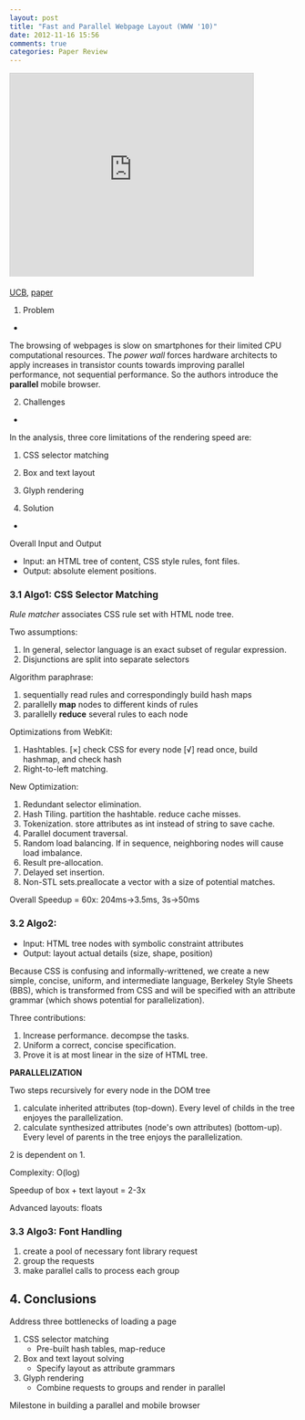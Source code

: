 ```yaml
---
layout: post
title: "Fast and Parallel Webpage Layout (WWW '10)"
date: 2012-11-16 15:56
comments: true
categories: Paper Review
---
```

<iframe src="http://www.slideshare.net/slideshow/embed_code/15270792" width="427" height="356" frameborder="0" marginwidth="0" marginheight="0" scrolling="no" style="border:1px solid #CCC;border-width:1px 1px 0;margin-bottom:5px" allowfullscreen webkitallowfullscreen mozallowfullscreen> </iframe> 

[UCB](http://www.eecs.berkeley.edu/~lmeyerov/), [paper](http://www.eecs.berkeley.edu/~lmeyerov/projects/pbrowser/pubfiles/playout.pdf)

1. Problem
-

The browsing of webpages is slow on smartphones for their limited CPU computational resources. The *power wall* forces hardware architects to apply increases in transistor counts towards improving parallel performance, not sequential performance. So the authors introduce the **parallel** mobile browser.

2. Challenges
-

<!--more-->

In the analysis,  three core limitations of the rendering speed are:

1. CSS selector matching
2. Box and text layout
3. Glyph rendering

3. Solution
-

Overall Input and Output

- Input: an HTML tree of content, CSS style rules, font files.
- Output: absolute element positions.

### 3.1 Algo1: CSS Selector Matching

*Rule matcher* associates CSS rule set with HTML node tree.

Two assumptions:

1. In general, selector language is an exact subset of regular expression.
2. Disjunctions are split into separate selectors

Algorithm paraphrase:

1. sequentially read rules and correspondingly build hash maps
2. parallelly **map** nodes to different kinds of rules
3. parallelly **reduce** several rules to each node

Optimizations from WebKit:

1. Hashtables. [×] check CSS for every node [√] read once, build hashmap, and check hash
2. Right-to-left matching.

New Optimization:

1. Redundant selector elimination. 
2. Hash Tiling. partition the hashtable. reduce cache misses.
3. Tokenization. store attributes as int instead of string to save cache.
4. Parallel document traversal.
5. Random load balancing. If in sequence, neighboring nodes will cause load imbalance.
6. Result pre-allocation.
7. Delayed set insertion.
8. Non-STL sets.preallocate a vector with a size of potential matches.

Overall Speedup = 60x: 204ms->3.5ms, 3s->50ms


### 3.2 Algo2:

- Input: HTML tree nodes with symbolic constraint attributes
- Output: layout actual details (size, shape, position)

Because CSS is confusing and informally-writtened, we create a new simple, concise, uniform, and intermediate language, Berkeley Style Sheets (BBS), which is transformed from CSS and will be specified with an attribute grammar (which shows potential for parallelization).

Three contributions:

1. Increase performance. decompse the tasks.
2. Uniform a correct, concise specification.
3. Prove it is at most linear in the size of HTML tree. 

**PARALLELIZATION**

Two steps recursively for every node in the DOM tree

1. calculate inherited attributes (top-down). Every level of childs in the tree enjoyes the parallelization.
2. calculate synthesized attributes (node's own attributes) (bottom-up). Every level of parents in the tree enjoys the parallelization.

2 is dependent on 1.

Complexity: O(log)

Speedup of box + text layout = 2-3x 

Advanced layouts: floats

### 3.3 Algo3: Font Handling

1. create a pool of necessary font library request
2. group the requests
3. make parallel calls to process each group

## 4. Conclusions

Address three bottlenecks of loading a page

1. CSS selector matching
    - Pre-built hash tables, map-reduce
2. Box and text layout solving
    - Specify layout as attribute grammars
3. Glyph rendering
    - Combine requests to groups and render in parallel

Milestone in building a parallel and mobile browser


